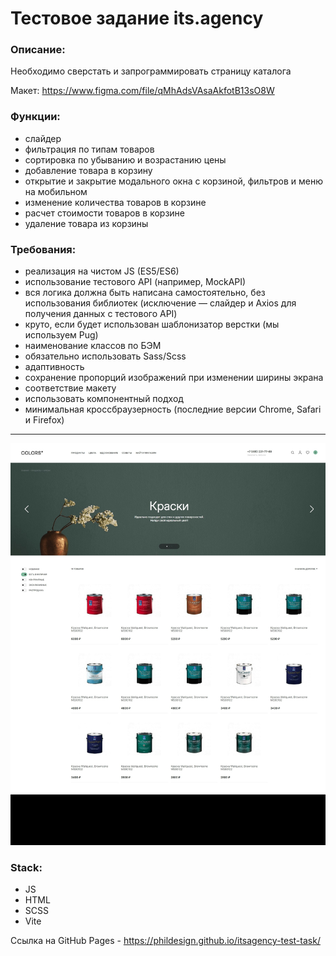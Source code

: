 # Тестовое задание its.agency

### Описание:

Необходимо сверстать и запрограммировать страницу каталога

Макет: https://www.figma.com/file/qMhAdsVAsaAkfotB13sO8W

### Функции:

- слайдер
- фильтрация по типам товаров
- сортировка по убыванию и возрастанию цены
- добавление товара в корзину
- открытие и закрытие модального окна с корзиной, фильтров и меню на мобильном
- изменение количества товаров в корзине
- расчет стоимости товаров в корзине
- удаление товара из корзины

### Требования:

- реализация на чистом JS (ES5/ES6)
- использование тестового API (например, MockAPI)
- вся логика должна быть написана самостоятельно, без использования библиотек (исключение — слайдер и Axios для получения данных с тестового API)
- круто, если будет использован шаблонизатор верстки (мы используем Pug)
- наименование классов по БЭМ
- обязательно использовать Sass/Scss
- адаптивность
- сохранение пропорций изображений при изменении ширины экрана
- соответствие макету
- использовать компонентный подход
- минимальная кроссбраузерность (последние версии Chrome, Safari и Firefox)

---

[<img src="./project.jpg">]()

### Stack:

- JS
- HTML
- SCSS
- Vite

Ссылка на GitHub Pages - https://phildesign.github.io/itsagency-test-task/
